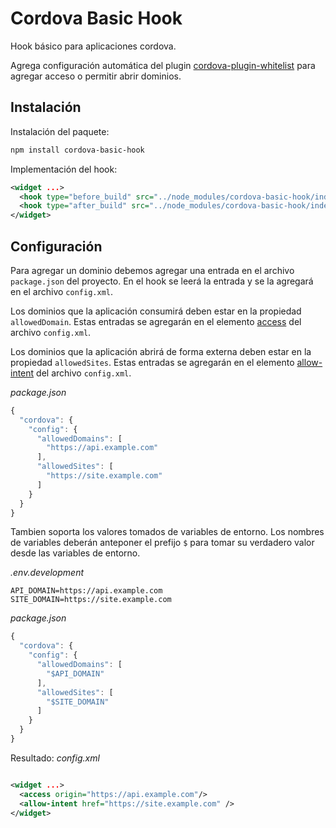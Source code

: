 # Cordova Basic Hook

Hook básico para aplicaciones cordova.

Agrega configuración automática del plugin [cordova-plugin-whitelist](https://github.com/apache/cordova-plugin-whitelist) para agregar acceso o permitir abrir dominios.

## Instalación

Instalación del paquete:

```bash
npm install cordova-basic-hook
```

Implementación del hook:

```xml
<widget ...>
  <hook type="before_build" src="../node_modules/cordova-basic-hook/index.js" />
  <hook type="after_build" src="../node_modules/cordova-basic-hook/index.js" />
</widget>
```

## Configuración

Para agregar un dominio debemos agregar una entrada en el archivo `package.json` del proyecto. En el hook se leerá la entrada y se la agregará en el archivo `config.xml`.

Los dominios que la aplicación consumirá deben estar en la propiedad `allowedDomain`. Estas entradas se agregarán en el elemento [access](https://cordova.apache.org/docs/en/9.x/config_ref/index.html#access) del archivo `config.xml`.

Los dominios que la aplicación abrirá de forma externa deben estar en la propiedad `allowedSites`. Estas entradas se agregarán en el elemento [allow-intent](https://cordova.apache.org/docs/en/9.x/config_ref/index.html#allow-intent) del archivo `config.xml`.

_package.json_

```js
{
  "cordova": {
    "config": {
      "allowedDomains": [
        "https://api.example.com"
      ],
      "allowedSites": [
        "https://site.example.com"
      ]
    }
  }
}
```

Tambien soporta los valores tomados de variables de entorno. Los nombres de variables deberán anteponer el prefijo `$` para tomar su verdadero valor desde las variables de entorno.

_.env.development_
```
API_DOMAIN=https://api.example.com
SITE_DOMAIN=https://site.example.com
```

_package.json_
```js
{
  "cordova": {
    "config": {
      "allowedDomains": [
        "$API_DOMAIN"
      ],
      "allowedSites": [
        "$SITE_DOMAIN"
      ]
    }
  }
}
```

Resultado:
_config.xml_

```xml

<widget ...>
  <access origin="https://api.example.com"/>
  <allow-intent href="https://site.example.com" />
</widget>
```
